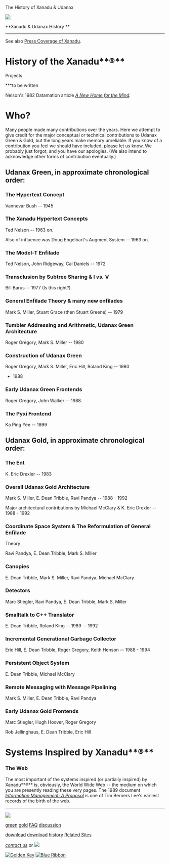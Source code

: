 The History of Xanadu & Udanax



[![](../images/logo.gif)](../index.html)

**Xanadu
& Udanax History **

---

See also [Press Coverage of Xanadu](press.html).

# History of the Xanadu**®**
Projects

***to be written

Nelson's 1982 Datamation article [*A
New Home for the Mind*](http://www.datamation.com/PlugIn/issues/bestof/xanadu.html).

# Who?

Many people made many contributions over the years. Here we attempt to
give credit for the major conceptual or technical contributions to Udanax
Green & Gold, but the long years make memory unreliable. If you know
of a contribution you feel we should have included, please let us know.
We probably just forgot, and you have our apologies. (We also intend to
acknowledge other forms of contribution eventually.)

## Udanax Green, in approximate chronological order:

### The Hypertext Concept

Vannevar Bush -- 1945

### The Xanadu Hypertext Concepts

Ted Nelson -- 1963 on.

Also of influence was Doug Engelbart's Augment System -- 1963
on.

### The Model-T Enfilade

Ted Nelson, John Ridgeway, Cal Daniels -- 1972

### Transclusion by Subtree Sharing & I *vs.* V

Bill Barus -- 1977 (Is this right?)

### General Enfilade Theory & many new enfilades

Mark S. Miller, Stuart Grace (then Stuart Greene) -- 1979

### Tumbler Addressing and Arithmetic, Udanax Green Architecture

Roger Gregory, Mark S. Miller -- 1980

### Construction of Udanax Green

Roger Gregory, Mark S. Miller, Eric Hill, Roland King -- 1980
- 1988

### Early Udanax Green Frontends

Roger Gregory, John Walker -- 1988.

### The Pyxi Frontend

Ka Ping Yee -- 1999

## Udanax Gold, in approximate chronological order:

###

### The Ent

K. Eric Drexler -- 1983

### Overall Udanax Gold Architecture

Mark S. Miller, E. Dean Tribble, Ravi Pandya -- 1988 - 1992

Major architectural contributions by Michael McClary & K.
Eric Drexler -- 1988 - 1992

### Coordinate Space System & The Reformulation of General Enfilade
Theory

Ravi Pandya, E. Dean Tribble, Mark S. Miller

### Canopies

E. Dean Tribble, Mark S. Miller, Ravi Pandya, Michael McClary

### Detectors

Marc Stiegler, Ravi Pandya, E. Dean Tribble, Mark S. Miller

### Smalltalk to C++ Translator

E. Dean Tribble, Roland King -- 1989 -- 1992

### Incremental Generational Garbage Collector

Eric Hill, E. Dean Tribble, Roger Gregory, Keith Henson --
1988 - 1994

### Persistent Object System

E. Dean Tribble, Michael McClary

### Remote Messaging with Message Pipelining

Mark S. Miller, E. Dean Tribble, Ravi Pandya

### Early Udanax Gold Frontends

Marc Stiegler, Hugh Hoover, Roger Gregory

Rob Jellinghaus, E. Dean Tribble, Eric Hill

# Systems Inspired by Xanadu**®**

### The Web

The most important of the systems inspired (or partially
inspired) by Xanadu**®** is,
obviously, the World Wide Web -- the medium on which you are presently
reading these very pages. The 1989 document [*Information
Management: A Proposal*](http://www.w3.org/History/1989/proposal.html) is one of Tim Berners Lee's earliest records
of the birth of the web.





---

[![](../images/logo.gif)](../index.html)

[green](../green/index.html)
[gold](../gold/index.html)
[FAQ](../FAQ.html)
[discussion](../discussion/index.html)

[download](../green/download/index.html)
[download](../gold/download/index.html)
[history](index.html)
[Related Sites](../related.html)

*[contact us](../contact.html)*
or [![](../images/cmn.gif)](http://www.blindpay.com/crit-me-now.cgi)

[![Golden Key](../images/key.gif)](http://www.privacy.org/ipc/) [![Blue Ribbon](../images/ribbon.gif)](http://mirrors.yahoo.com/eff/blueribbon.html)

